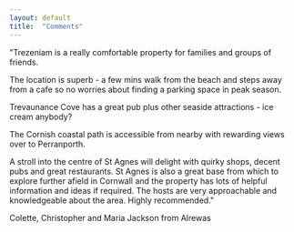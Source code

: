 ```yaml
---
layout: default
title:  "Comments" 
---
```


"Trezeniam is a really comfortable property for families and groups of friends. 

The location is superb - a few mins walk from the beach and steps away from a cafe so no worries about finding a parking space in peak season.

Trevaunance Cove has a great pub plus other seaside attractions - ice cream anybody? 

The Cornish coastal path is accessible from nearby with rewarding views over to Perranporth. 

A stroll into the centre of St Agnes will delight with quirky shops, decent pubs and great restaurants.  St Agnes is also a great base from which to explore further afield in Cornwall and the property has lots of helpful information and ideas if required. The hosts are very approachable and knowledgeable about the area. Highly recommended." 

Colette, Christopher and Maria Jackson from Alrewas
